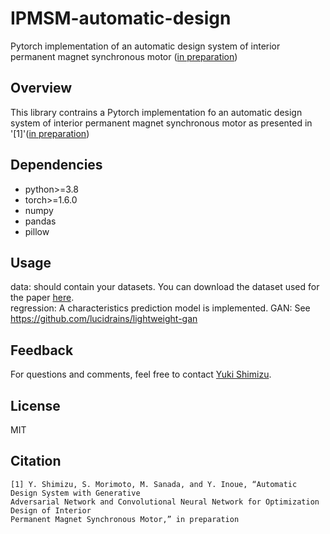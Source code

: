 # IPMSM-automatic-design
Pytorch implementation of an automatic design system of interior permanent magnet synchronous motor ([in preparation](https://www.techrxiv.org/))

## Overview
This library contrains a Pytorch implementation fo an automatic design system of interior permanent magnet synchronous motor as presented in '[1]'([in preparation](https://www.techrxiv.org/))

## Dependencies
- python>=3.8
- torch>=1.6.0
- numpy
- pandas
- pillow

## Usage
data: should contain your datasets. You can download the dataset used for the paper [here](https://ieee-dataport.org/documents/dataset-motor-parameters-ipmsm).  
regression: A characteristics prediction model is implemented. 
GAN: See https://github.com/lucidrains/lightweight-gan

## Feedback
For questions and comments, feel free to contact [Yuki Shimizu](de104004@edu.osakafu-u.ac.jp).

## License
MIT

## Citation
```
[1] Y. Shimizu, S. Morimoto, M. Sanada, and Y. Inoue, “Automatic Design System with Generative  
Adversarial Network and Convolutional Neural Network for Optimization Design of Interior  
Permanent Magnet Synchronous Motor,” in preparation
```

